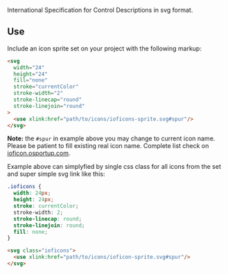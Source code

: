 International Specification for Control Descriptions in svg format.

## Use
Include an icon sprite set on your project with the following markup:

```html
<svg
  width="24"
  height="24"
  fill="none"
  stroke="currentColor"
  stroke-width="2"
  stroke-linecap="round"
  stroke-linejoin="round"
>
  <use xlink:href="path/to/icons/ioficons-sprite.svg#spur"/>
</svg>
```

**Note:** the `#spur` in example above you may change to current icon name. Please be patient to fill existing real icon name. Complete list check on [ioficon.osportup.com](https://osportup.com/ioficon).

Example above can simplyfied by single css class for all icons from the set and super simple svg link like this:

```css
.ioficons {
  width: 24px;
  height: 24px;
  stroke: currentColor;
  stroke-width: 2;
  stroke-linecap: round;
  stroke-linejoin: round;
  fill: none;
}
```
```html
<svg class="ioficons">
  <use xlink:href="path/to/icons/ioficon-sprite.svg#spur"/>
</svg>
```
